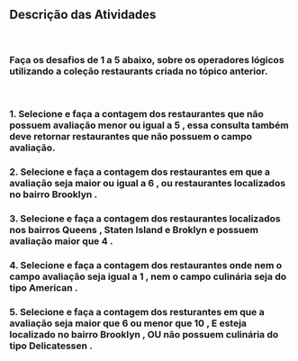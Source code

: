 ## Descrição das Atividades
<br>

### Faça os desafios de 1 a 5 abaixo, sobre os operadores lógicos utilizando a coleção restaurants criada no tópico anterior.
<br>

### 1. Selecione e faça a contagem dos restaurantes que não possuem avaliação menor ou igual a 5 , essa consulta também deve retornar restaurantes que não possuem o campo avaliação.
### 2. Selecione e faça a contagem dos restaurantes em que a avaliação seja maior ou igual a 6 , ou restaurantes localizados no bairro Brooklyn .
### 3. Selecione e faça a contagem dos restaurantes localizados nos bairros Queens , Staten Island e Broklyn e possuem avaliação maior que 4 .
### 4. Selecione e faça a contagem dos restaurantes onde nem o campo avaliação seja igual a 1 , nem o campo culinária seja do tipo American .
### 5. Selecione e faça a contagem dos resturantes em que a avaliação seja maior que 6 ou menor que 10 , E esteja localizado no bairro Brooklyn , OU não possuem culinária do tipo Delicatessen .
